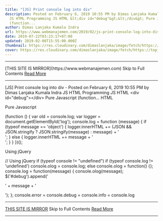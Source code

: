 ```yaml
---
title: "[JS] Print console log into div"
description: Posted on February 6, 2019 10:55 PM by Dimas Lanjaka Kumala Indra
  JS HTML Programming JS HTML &lt;div id="debug"&gt;&lt;/div&gt; Pure Javascript
  (function...
author: Dimas Lanjaka Kumala Indra
url: https://www.webmanajemen.com/2019/02/js-print-console-log-into-div.html
date: 2019-07-22T03:23:17+07:00
updated: 2019-02-06T15:55:00.000Z
thumbnail: https://res.cloudinary.com/dimaslanjaka/image/fetch/https://topjavatutorial.com/wp-content/uploads/2016/08/consolelog.png
cover: https://res.cloudinary.com/dimaslanjaka/image/fetch/https://topjavatutorial.com/wp-content/uploads/2016/08/consolelog.png
---
```


<hr/> [THIS SITE IS MIRROR](https://www.webmanajemen.com) Skip to Full Contents <a href="https://www.webmanajemen.com/2019/02/js-print-console-log-into-div.html" rel="follow" class="button" id="read-more">Read More</a> <hr/> [JS] Print console log into div - Posted on February 6, 2019 10:55 PM by Dimas Lanjaka Kumala Indra JS HTML Programming JS HTML &lt;div id="debug"&gt;&lt;/div&gt; Pure Javascript (function... HTML

<div id="debug"></div>

Pure Javascript

(function () {
    var old = console.log;
    var logger = document.getElementById('log');
    console.log = function (message) {
        if (typeof message == 'object') {
            logger.innerHTML += (JSON && JSON.stringify ? JSON.stringify(message) : message) + '<br />';
        } else {
            logger.innerHTML += message + '<br />';
        }
    }
})();

Using jQuery

// Using jQuery
if (typeof console  != "undefined") 
    if (typeof console.log != 'undefined')
        console.olog = console.log;
    else
        console.olog = function() {};
console.log = function(message) {
    console.olog(message);
    $('#debug').append('<p>' + message + '</p>');
};
console.error = console.debug = console.info =  console.log <hr/> [THIS SITE IS MIRROR](https://www.webmanajemen.com) Skip to Full Contents <a href="https://www.webmanajemen.com/2019/02/js-print-console-log-into-div.html" rel="follow" class="button" id="read-more">Read More</a> <hr/>